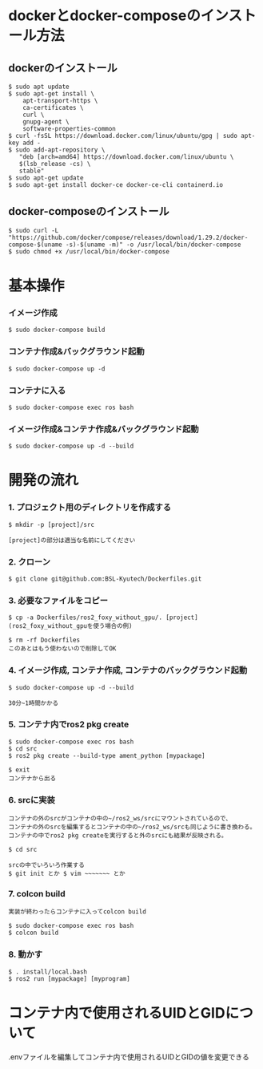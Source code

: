 # dockerとdocker-composeのインストール方法

## dockerのインストール

    $ sudo apt update
    $ sudo apt-get install \
        apt-transport-https \
        ca-certificates \
        curl \
        gnupg-agent \
        software-properties-common
    $ curl -fsSL https://download.docker.com/linux/ubuntu/gpg | sudo apt-key add -
    $ sudo add-apt-repository \
       "deb [arch=amd64] https://download.docker.com/linux/ubuntu \
       $(lsb_release -cs) \
       stable"
    $ sudo apt-get update
    $ sudo apt-get install docker-ce docker-ce-cli containerd.io

## docker-composeのインストール

    $ sudo curl -L "https://github.com/docker/compose/releases/download/1.29.2/docker-compose-$(uname -s)-$(uname -m)" -o /usr/local/bin/docker-compose
    $ sudo chmod +x /usr/local/bin/docker-compose

# 基本操作

### イメージ作成

    $ sudo docker-compose build

### コンテナ作成&バックグラウンド起動

    $ sudo docker-compose up -d

### コンテナに入る

    $ sudo docker-compose exec ros bash

### イメージ作成&コンテナ作成&バックグラウンド起動

    $ sudo docker-compose up -d --build


# 開発の流れ

### 1. プロジェクト用のディレクトリを作成する

    $ mkdir -p [project]/src

    [project]の部分は適当な名前にしてください

### 2. クローン

    $ git clone git@github.com:BSL-Kyutech/Dockerfiles.git

### 3. 必要なファイルをコピー

    $ cp -a Dockerfiles/ros2_foxy_without_gpu/. [project]
    (ros2_foxy_without_gpuを使う場合の例)

    $ rm -rf Dockerfiles
    このあとはもう使わないので削除してOK

### 4. イメージ作成, コンテナ作成, コンテナのバックグラウンド起動
    $ sudo docker-compose up -d --build

    30分~1時間かかる

### 5. コンテナ内でros2 pkg create

    $ sudo docker-compose exec ros bash
    $ cd src
    $ ros2 pkg create --build-type ament_python [mypackage]

    $ exit
    コンテナから出る

### 6. srcに実装

    コンテナの外のsrcがコンテナの中の~/ros2_ws/srcにマウントされているので、
    コンテナの外のsrcを編集するとコンテナの中の~/ros2_ws/srcも同じように書き換わる。
    コンテナの中でros2 pkg createを実行すると外のsrcにも結果が反映される。

    $ cd src

    srcの中でいろいろ作業する
    $ git init とか $ vim ~~~~~~~ とか

### 7. colcon build

    実装が終わったらコンテナに入ってcolcon build

    $ sudo docker-compose exec ros bash
    $ colcon build

### 8. 動かす

    $ . install/local.bash
    $ ros2 run [mypackage] [myprogram]


# コンテナ内で使用されるUIDとGIDについて

.envファイルを編集してコンテナ内で使用されるUIDとGIDの値を変更できる
